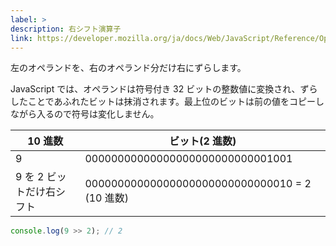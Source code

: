 ```yaml
---
label: >
description: 右シフト演算子
link: https://developer.mozilla.org/ja/docs/Web/JavaScript/Reference/Operators/Right_shift
---
```


左のオペランドを、右のオペランド分だけ右にずらします。

JavaScript では、オペランドは符号付き 32 ビットの整数値に変換され、ずらしたことであふれたビットは抹消されます。最上位のビットは前の値をコピーしながら入るので符号は変化しません。

| 10 進数                   | ビット(2 進数)                                 |
| ------------------------- | ---------------------------------------------- |
| 9                         | 00000000000000000000000000001001               |
| 9 を 2 ビットだけ右シフト | 00000000000000000000000000000010 = 2 (10 進数) |

```typescript
console.log(9 >> 2); // 2
```
